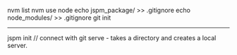 nvm list
nvm use node
echo jspm_package/ >> .gitignore
echo node_modules/ >> .gitignore
git init

----
jspm init // connect with git
serve - takes a directory and creates a local server.
